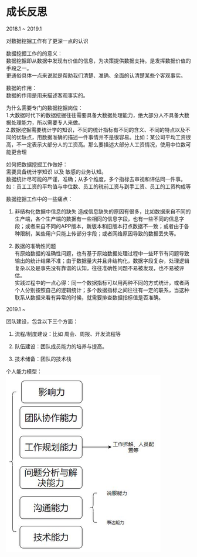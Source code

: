 成长反思
====

2018.1 ~ 2019.1

对数据挖掘工作有了更深一点的认识<br>

数据挖掘工作的的意义：<br>
数据挖掘即从数据中发现有价值的信息，为决策提供数据支持。是发挥数据价值的手段之一。<br>
更通俗具体一点来说就是帮助我们清楚、准确、全面的认清楚某些个客观事实。

数据的作用：<br>
数据的作用是用来描述客观事实的。

为什么需要专门的数据挖掘岗位：<br>
1.大数据时代下的数据挖掘往往需要具备大数据处理能力，绝大部分人不具备大数据处理能力，所以需要专人来做。<br>
2.数据挖掘需要统计学的知识，不同的统计指标有不同的含义、不同的特点以及不同的优缺点，用数据准确的描述一件事情并不是很容易。比如：某公司平均工资很高，不一定表示大部分人的工资高。那么要描述大部分人工资情况，使用中位数可能更合理

如何把数据挖掘工作做好：<br>
需要具备统计学知识 以及 敏感的业务认知。<br>
数据统计尽可能的严谨，准确；从多个维度，多个指标去审视和评估同一件事。如：员工工资的平均值与中位数、员工的税前工资与到手工资、员工的工资构成等


数据挖掘工作中的一些痛点：<br>
1. 非结构化数据中信息的缺失
造成信息缺失的原因有很多，比如数据来自不同的生产端，各个生产端的数据有一些相同的信息字段，也有一些不同的信息字段；或者来自不同的APP版本，新版本和旧版本打点数据不一致；或者由于各种限制，某些用户只能上传部分字段；或者网络原因导致的数据丢失等。

2. 数据的准确性问题<br>
有原始数据的准确性问题，也有基于原始数据处理过程中一些环节有问题导致输出的统计结果不准；由于数据量大并且非结构化，数据字段复杂，处理逻辑复杂以及是事先没有靠谱的认知，往往准确性问题不易被发现，也不易被评估。<br>
实践过程中的一点心得：同一个数据指标可以用两种不同的方式统计，或者两个人分别按照自己的逻辑统计；多个数据指标之间往往有一定的联系，当这种联系从数据来看有异常的时候，就需要排查数据指标值是否准确。


2019.1 ~

团队建设，包含以下三个方面：

1. 流程/制度建设：比如 周会、周报、开发流程等

2. 队伍建设：团队成员能力的培养与提高。

3. 技术储备：团队的技术栈

个人能力模型：
![能力模型](/docs/others/images/3-1.jpg)
